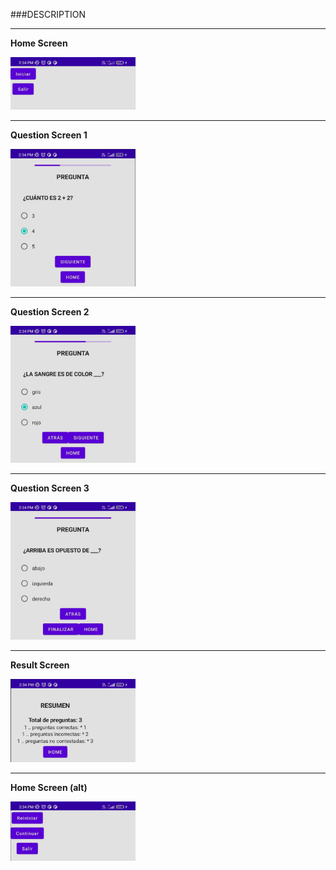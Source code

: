 ###DESCRIPTION

***
**Home Screen**  

<img src="readme-images/img.png" width="200" />

***
**Question Screen 1**  

<img src="readme-images/img_1.png" width="200" />

***
**Question Screen 2**  

<img src="readme-images/img_2.png" width="200" />

***
**Question Screen 3**  

<img src="readme-images/img_3.png" width="200" />

***
**Result Screen**  

<img src="readme-images/img_4.png" width="200" />

***
**Home Screen (alt)**

<img src="readme-images/img_5.png" width="200" />

